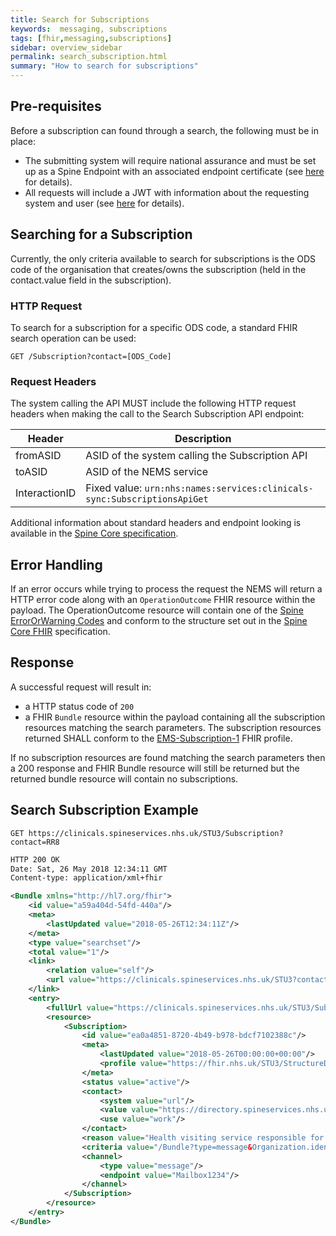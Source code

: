 ```yaml
---
title: Search for Subscriptions
keywords:  messaging, subscriptions
tags: [fhir,messaging,subscriptions]
sidebar: overview_sidebar
permalink: search_subscription.html
summary: "How to search for subscriptions"
---
```


## Pre-requisites ##

Before a subscription can found through a search, the following must be in place:

- The submitting system will require national assurance and must be set up as a Spine Endpoint with an associated endpoint certificate (see [here](https://developer.nhs.uk/apis/spine-core/build_endpoints.html) for details).
- All requests will include a JWT with information about the requesting system and user (see [here](https://developer.nhs.uk/apis/spine-core/security_jwt.html) for details).

## Searching for a Subscription ##

Currently, the only criteria available to search for subscriptions is the ODS code of the organisation that creates/owns the subscription (held in the contact.value field in the subscription).

### HTTP Request ###

To search for a subscription for a specific ODS code, a standard FHIR search operation can be used:

```http
GET /Subscription?contact=[ODS_Code]
```

### Request Headers ###

The system calling the API MUST include the following HTTP request headers when making the call to the Search Subscription API endpoint:

| Header | Description |
| --- | --- |
| fromASID | ASID of the system calling the Subscription API |
| toASID | ASID of the NEMS service |
| InteractionID | Fixed value: `urn:nhs:names:services:clinicals-sync:SubscriptionsApiGet` |

Additional information about standard headers and endpoint looking is available in the [Spine Core specification](https://developer.nhs.uk/apis/spine-core/build_directory.html).



## Error Handling ##

If an error occurs while trying to process the request the NEMS will return a HTTP error code along with an `OperationOutcome` FHIR resource within the payload. The OperationOutcome resource will contain one of the [Spine ErrorOrWarning Codes](https://fhir.nhs.uk/STU3/ValueSet/Spine-ErrorOrWarningCode-1) and conform to the structure set out in the [Spine Core FHIR](https://developer.nhs.uk/apis/spine-core/resources_error_handling.html) specification.


## Response ##

A successful request will result in:

- a HTTP status code of `200`
- a FHIR `Bundle` resource within the payload containing all the subscription resources matching the search parameters. The subscription resources returned SHALL conform to the [EMS-Subscription-1](https://fhir.nhs.uk/STU3/StructureDefinition/EMS-Subscription-1) FHIR profile.

If no subscription resources are found matching the search parameters then a 200 response and FHIR Bundle resource will still be returned but the returned bundle resource will contain no subscriptions.


## Search Subscription Example ##

```http
GET https://clinicals.spineservices.nhs.uk/STU3/Subscription?contact=RR8
```

```xml
HTTP 200 OK
Date: Sat, 26 May 2018 12:34:11 GMT
Content-type: application/xml+fhir

<Bundle xmlns="http://hl7.org/fhir">
	<id value="a59a404d-54fd-440a"/>
	<meta>
		<lastUpdated value="2018-05-26T12:34:11Z"/>
	</meta>
	<type value="searchset"/>
	<total value="1"/>
	<link>
		<relation value="self"/>
		<url value="https://clinicals.spineservices.nhs.uk/STU3?contact=RR8"/>
	</link>
	<entry>
		<fullUrl value="https://clinicals.spineservices.nhs.uk/STU3/Subscription/ea0a485187204b49b978bdcf7102388c"/> 
		<resource>
			<Subscription>
				<id value="ea0a4851-8720-4b49-b978-bdcf7102388c"/>
				<meta>
					<lastUpdated value="2018-05-26T00:00:00+00:00"/>
					<profile value="https://fhir.nhs.uk/STU3/StructureDefinition/EMS-Subscription-1"/>
				</meta>
				<status value="active"/>
				<contact>
					<system value="url"/>
					<value value="https://directory.spineservices.nhs.uk/STU3/Organization/RR8"/>
					<use value="work"/>
				</contact>
				<reason value="Health visiting service responsible for Leeds"/>
				<criteria value="/Bundle?type=message&Organization.identifier=X2458&MessageHeader.event=PDS001&MessageHeader.event=PDS002&MessageHeader.event=PDS003&MessageHeader.event=PDS004"/>
				<channel>
					<type value="message"/>
					<endpoint value="Mailbox1234"/>
				</channel>
			</Subscription>
		</resource>
	</entry>
</Bundle>
```

